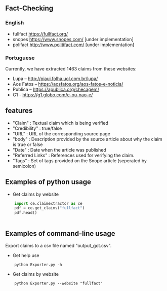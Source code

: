 ## Fact-Checking
### English
- fullfact https://fullfact.org/
- snopes https://www.snopes.com/ [under implementation]
- polifact http://www.politifact.com/ [under implementation]
### Portuguese
Currently, we have extracted 1463 claims from these websites:
- Lupa – http://piaui.folha.uol.com.br/lupa/ 
- Aos Fatos – https://aosfatos.org/aos-fatos-e-noticia/ 
- Publica – https://apublica.org/checagem/ 
- G1 - https://g1.globo.com/e-ou-nao-e/




## features

- "Claim"					: Textual claim which is being verified
- "Credibility"			: true/false
- "URL"					: URL of the corresponding source page
- "body"			: Description provided by the source article about why the claim is true or false
- "Date"	: Date when the article was published
- "Referred Links"		: References used for verifying the claim.
- "Tags"					: Set of tags provided on the Snope article (seperated by semicolon)

## Examples of python usage
- Get claims by website
``` python
	import ce.claimextractor as ce
  	pdf = ce.get_claims("fullfact")
	pdf.head()
  
```    

## Examples of command-line usage
Export claims to a csv file named "output_got.csv".
- Get help use
```
    python Exporter.py -h
``` 
- Get claims by website
```
    python Exporter.py --website "fullfact"
